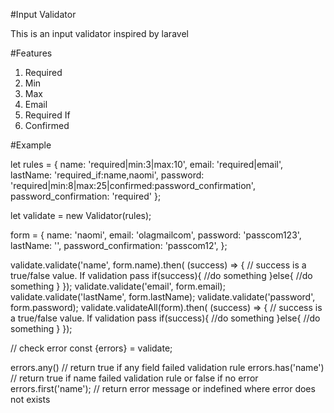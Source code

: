 #Input Validator

This is an input validator inspired by laravel

#Features

1. Required
2. Min
3. Max
4. Email
5. Required If
6. Confirmed 

#Example

let rules = {
    name: 'required|min:3|max:10',
    email: 'required|email',
    lastName: 'required_if:name,naomi',
    password: 'required|min:8|max:25|confirmed:password_confirmation',
    password_confirmation: 'required'
};

let validate = new Validator(rules);

form = {
    name: 'naomi',
    email: 'olagmailcom',
    password: 'passcom123',
    lastName: '',
    password_confirmation: 'passcom12',
};

validate.validate('name', form.name).then( (success) => {
    // success is a true/false value. If validation pass
    if(success){
        //do something
    }else{
        //do something
    }
});
validate.validate('email', form.email);
validate.validate('lastName', form.lastName);
validate.validate('password', form.password);
validate.validateAll(form).then( (success) => {
    // success is a true/false value. If validation pass
    if(success){
        //do something
    }else{
        //do something
    }
});


// check error
const {errors} = validate;

errors.any() // return true if any field failed validation rule
errors.has('name')  // return true if name failed validation rule or false if no error
errors.first('name'); // return error message or indefined where error does not exists